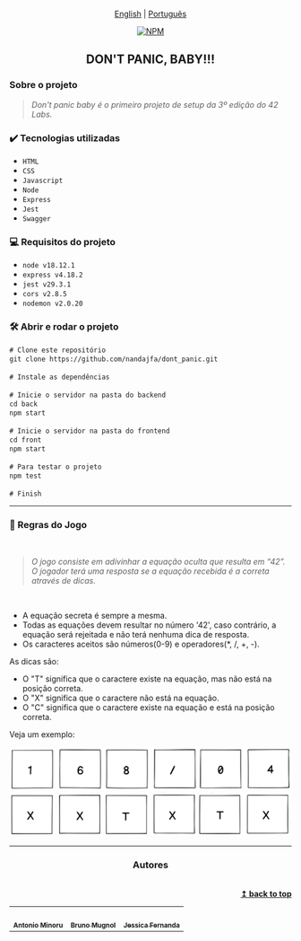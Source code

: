 <div align="center">

 [English](https://github.com/42sp/dontpanic_baby_JAB/blob/main/README_en.md) | [Português](https://github.com/nandajfa/dont_panic/blob/main/README.md)

   [![NPM](https://img.shields.io/npm/l/react)](https://github.com/nandajfa/dont_panic/blob/main/LICENSE)

</div>

<h2 align="center"> DON'T PANIC, BABY!!!</h2>

 ###  Sobre o projeto

> _Don't panic baby é o primeiro projeto de setup da 3º edição do 42 Labs._

### ✔️ Tecnologias utilizadas

- ``HTML``
- ``CSS``
- ``Javascript``
- ``Node``
- ``Express``
- ``Jest``
- ``Swagger`` 

### 💻 Requisitos do projeto

* `node v18.12.1`
* `express v4.18.2`
* `jest v29.3.1`
* `cors v2.8.5`
* `nodemon v2.0.20`

### 🛠️ Abrir e rodar o projeto

```Shell
# Clone este repositório
git clone https://github.com/nandajfa/dont_panic.git

# Instale as dependências

# Inicie o servidor na pasta do backend
cd back
npm start

# Inicie o servidor na pasta do frontend
cd front
npm start

# Para testar o projeto
npm test

# Finish
```

---

### 📑 Regras do Jogo
<br/>

> _O jogo consiste em adivinhar a equação oculta que resulta em “42”. O jogador terá uma resposta se a equação recebida é a correta através de dicas._

<br />

- A equação secreta é sempre a mesma. <br>
- Todas as equações devem resultar no número '42', caso contrário, a equação será rejeitada e não terá nenhuma dica de resposta.<br>
- Os caracteres aceitos são números(0-9) e operadores(*, /, +, -).


As dicas são:

- O "T" significa que o caractere existe na equação, mas não está na posição correta.
- O "X" significa que o caractere não está na equação.
- O "C" significa que o caractere existe na equação e está na posição correta.

Veja um exemplo:

<div align="center">

<img src="img/equacao.PNG">
<img src="img/dica1.PNG"

</div>


---

### Autores

<table >
  <tr>
    <td align="center"><a href="https://github.com/antoniominoru"><img style="border-radius: 50%;" src="https://avatars.githubusercontent.com/u/47220998?v=4" width="100px;" alt=""/><br /><sub><b>Antonio Minoru</b></sub></a><br />
    <td align="center"><a href="https://github.com/B-Mugnol"><img style="border-radius: 50%;" src="https://avatars.githubusercontent.com/u/71146215?v=4" width="100px;" alt=""/><br /><sub><b>Bruno Mugnol</b></sub></a><br />
    <td align="center"><a href="https://github.com/nandajfa"><img style="border-radius: 50%;" src="https://avatars.githubusercontent.com/u/80687429?v=4" width="100px;" alt=""/><br /><sub><b>Jessica Fernanda</b></sub></a><br />
  </tr>

<br/>

<div align="right">
  <b><a href="#sobre-o-projeto">↥ back to top</a></b>
</div>
